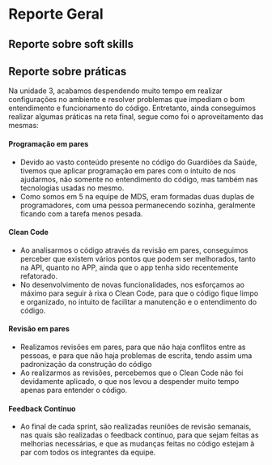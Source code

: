 # Reporte Geral

## Reporte sobre soft skills


## Reporte sobre práticas

Na unidade 3, acabamos despendendo muito tempo em realizar configurações no ambiente e resolver problemas que impediam o bom entendimento e funcionamento do código. Entretanto, ainda conseguimos realizar algumas práticas na reta final, segue como foi o aproveitamento das mesmas:

#### Programação em pares
- Devido ao vasto conteúdo presente no código do Guardiões da Saúde, tivemos que aplicar programação em pares com o intuito de nos ajudarmos, não somente no entendimento do código, mas também nas tecnologias usadas no mesmo.
- Como somos em 5 na equipe de MDS, eram formadas duas duplas de programadores, com uma pessoa permanecendo sozinha, geralmente ficando com a tarefa menos pesada.
#### Clean Code
- Ao analisarmos o código através da revisão em pares, conseguimos perceber que existem vários pontos que podem ser melhorados, tanto na API, quanto no APP, ainda que o app tenha sido recentemente refatorado.
- No desenvolvimento de novas funcionalidades, nos esforçamos ao máximo para seguir à rixa o Clean Code, para que o código fique limpo e organizado, no intuito de facilitar a manutenção e o entendimento do código.
#### Revisão em pares
- Realizamos revisões em pares, para que não haja conflitos entre as pessoas, e para que não haja problemas de escrita, tendo assim uma padronização da construção do código
- Ao realizarmos as revisões, percebemos que o Clean Code não foi devidamente aplicado, o que nos levou a despender muito tempo apenas para entender o código.
#### Feedback Contínuo
- Ao final de cada sprint, são realizadas reuniões de revisão semanais, nas quais são realizadas o feedback contínuo, para que sejam feitas as melhorias necessárias, e que as mudanças feitas no código estejam à par com todos os integrantes da equipe.
